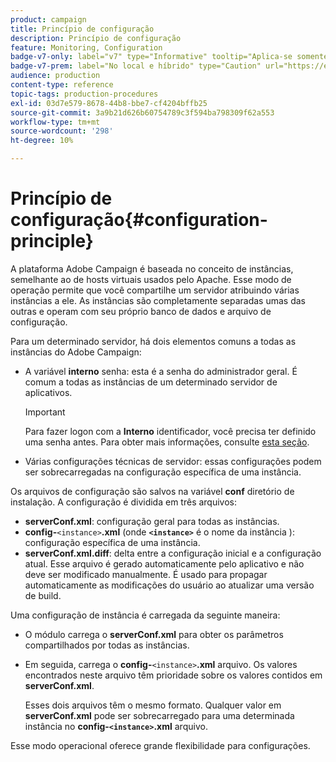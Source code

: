 ```yaml
---
product: campaign
title: Princípio de configuração
description: Princípio de configuração
feature: Monitoring, Configuration
badge-v7-only: label="v7" type="Informative" tooltip="Aplica-se somente ao Campaign Classic v7"
badge-v7-prem: label="No local e híbrido" type="Caution" url="https://experienceleague.adobe.com/docs/campaign-classic/using/installing-campaign-classic/architecture-and-hosting-models/hosting-models-lp/hosting-models.html?lang=pt-BR" tooltip="Aplica-se somente a implantações locais e híbridas"
audience: production
content-type: reference
topic-tags: production-procedures
exl-id: 03d7e579-8678-44b8-bbe7-cf4204bffb25
source-git-commit: 3a9b21d626b60754789c3f594ba798309f62a553
workflow-type: tm+mt
source-wordcount: '298'
ht-degree: 10%

---
```


# Princípio de configuração{#configuration-principle}



A plataforma Adobe Campaign é baseada no conceito de instâncias, semelhante ao de hosts virtuais usados pelo Apache. Esse modo de operação permite que você compartilhe um servidor atribuindo várias instâncias a ele. As instâncias são completamente separadas umas das outras e operam com seu próprio banco de dados e arquivo de configuração.

Para um determinado servidor, há dois elementos comuns a todas as instâncias do Adobe Campaign:

* A variável **interno** senha: esta é a senha do administrador geral. É comum a todas as instâncias de um determinado servidor de aplicativos.

  >[!IMPORTANT]
  >
  >Para fazer logon com a **Interno** identificador, você precisa ter definido uma senha antes. Para obter mais informações, consulte [esta seção](../../installation/using/configuring-campaign-server.md#internal-identifier).

* Várias configurações técnicas de servidor: essas configurações podem ser sobrecarregadas na configuração específica de uma instância.

Os arquivos de configuração são salvos na variável **conf** diretório de instalação. A configuração é dividida em três arquivos:

* **serverConf.xml**: configuração geral para todas as instâncias.
* **config-**`<instance>`**.xml** (onde **`<instance>`** é o nome da instância ): configuração específica de uma instância.
* **serverConf.xml.diff**: delta entre a configuração inicial e a configuração atual. Esse arquivo é gerado automaticamente pelo aplicativo e não deve ser modificado manualmente. É usado para propagar automaticamente as modificações do usuário ao atualizar uma versão de build.

Uma configuração de instância é carregada da seguinte maneira:

* O módulo carrega o **serverConf.xml** para obter os parâmetros compartilhados por todas as instâncias.
* Em seguida, carrega o **config-**`<instance>`**.xml** arquivo. Os valores encontrados neste arquivo têm prioridade sobre os valores contidos em **serverConf.xml**.

  Esses dois arquivos têm o mesmo formato. Qualquer valor em **serverConf.xml** pode ser sobrecarregado para uma determinada instância no **config-`<instance>`.xml** arquivo.

Esse modo operacional oferece grande flexibilidade para configurações.
